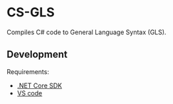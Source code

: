 # CS-GLS

Compiles C# code to General Language Syntax (GLS).

## Development

Requirements:

* [.NET Core SDK](https://microsoft.com/net/core)
* [VS code](https://code.visualstudio.com)
